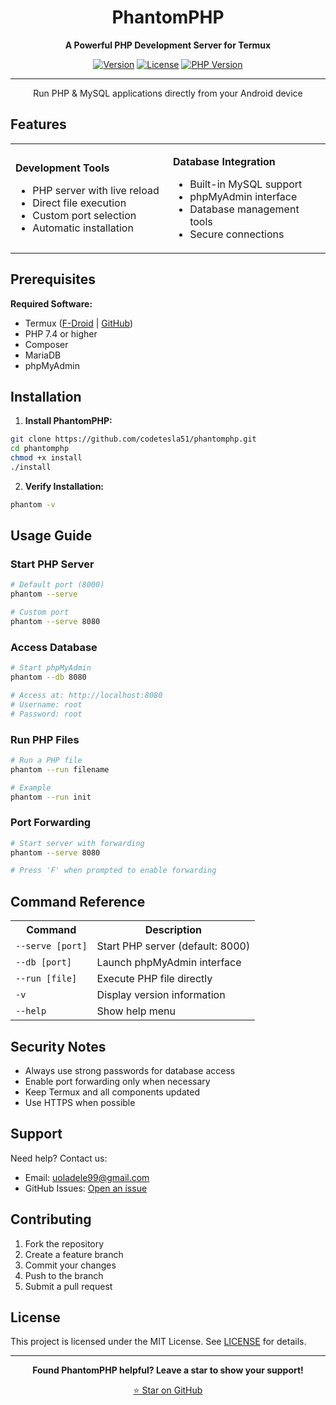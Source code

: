 
<div align="center">

# PhantomPHP

**A Powerful PHP Development Server for Termux**

[![Version](https://img.shields.io/badge/version-1.0-blue?style=for-the-badge)](https://github.com/codetesla51/phantomphp/releases)
[![License](https://img.shields.io/badge/license-MIT-green?style=for-the-badge)](LICENSE)
[![PHP Version](https://img.shields.io/badge/php-%3E%3D7.4-purple?style=for-the-badge)](https://php.net)

---

Run PHP & MySQL applications directly from your Android device

</div>

## Features

<table>
<tr>
<td width="50%">

**Development Tools**
- PHP server with live reload
- Direct file execution
- Custom port selection
- Automatic installation
</td>
<td width="50%">

**Database Integration**
- Built-in MySQL support
- phpMyAdmin interface
- Database management tools
- Secure connections
</td>
</tr>
</table>

## Prerequisites

**Required Software:**
- Termux ([F-Droid](https://f-droid.org) | [GitHub](https://github.com/termux/termux-app/releases))
- PHP 7.4 or higher
- Composer
- MariaDB
- phpMyAdmin

## Installation

1. **Install PhantomPHP:**
```bash
git clone https://github.com/codetesla51/phantomphp.git
cd phantomphp
chmod +x install
./install
```

2. **Verify Installation:**
```bash
phantom -v
```

## Usage Guide

### Start PHP Server
```bash
# Default port (8000)
phantom --serve

# Custom port
phantom --serve 8080
```

### Access Database
```bash
# Start phpMyAdmin
phantom --db 8080

# Access at: http://localhost:8080
# Username: root
# Password: root
```

### Run PHP Files
```bash
# Run a PHP file
phantom --run filename

# Example
phantom --run init
```

### Port Forwarding
```bash
# Start server with forwarding
phantom --serve 8080

# Press 'F' when prompted to enable forwarding
```

## Command Reference

<table>
<tr>
<th>Command</th>
<th>Description</th>
</tr>
<tr>
<td><code>--serve [port]</code></td>
<td>Start PHP server (default: 8000)</td>
</tr>
<tr>
<td><code>--db [port]</code></td>
<td>Launch phpMyAdmin interface</td>
</tr>
<tr>
<td><code>--run [file]</code></td>
<td>Execute PHP file directly</td>
</tr>
<tr>
<td><code>-v</code></td>
<td>Display version information</td>
</tr>
<tr>
<td><code>--help</code></td>
<td>Show help menu</td>
</tr>
</table>

## Security Notes

- Always use strong passwords for database access
- Enable port forwarding only when necessary
- Keep Termux and all components updated
- Use HTTPS when possible

## Support

Need help? Contact us:
- Email: uoladele99@gmail.com
- GitHub Issues: [Open an issue](https://github.com/codetesla51/phantomphp/issues)

## Contributing

1. Fork the repository
2. Create a feature branch
3. Commit your changes
4. Push to the branch
5. Submit a pull request

## License

This project is licensed under the MIT License. See [LICENSE](LICENSE) for details.

<div align="center">

---

**Found PhantomPHP helpful? Leave a star to show your support!**

[⭐ Star on GitHub](https://github.com/codetesla51/phantomphp)

</div>